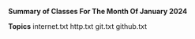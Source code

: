 **Summary of Classes For The Month Of January 2024**

**Topics**
internet.txt
http.txt
git.txt
github.txt
